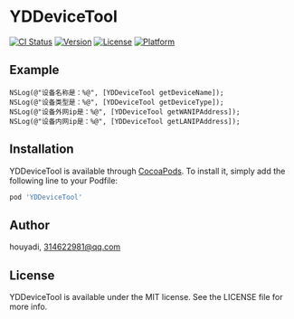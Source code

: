 # YDDeviceTool

[![CI Status](https://img.shields.io/travis/houyadi/YDDeviceTool.svg?style=flat)](https://travis-ci.org/houyadi/YDDeviceTool)
[![Version](https://img.shields.io/cocoapods/v/YDDeviceTool.svg?style=flat)](https://cocoapods.org/pods/YDDeviceTool)
[![License](https://img.shields.io/cocoapods/l/YDDeviceTool.svg?style=flat)](https://cocoapods.org/pods/YDDeviceTool)
[![Platform](https://img.shields.io/cocoapods/p/YDDeviceTool.svg?style=flat)](https://cocoapods.org/pods/YDDeviceTool)

## Example

```
NSLog(@"设备名称是：%@", [YDDeviceTool getDeviceName]);
NSLog(@"设备类型是：%@", [YDDeviceTool getDeviceType]);
NSLog(@"设备外网ip是：%@", [YDDeviceTool getWANIPAddress]);
NSLog(@"设备内网ip是：%@", [YDDeviceTool getLANIPAddress]);
```

## Installation

YDDeviceTool is available through [CocoaPods](https://cocoapods.org). To install
it, simply add the following line to your Podfile:

```ruby
pod 'YDDeviceTool'
```

## Author

houyadi, 314622981@qq.com

## License

YDDeviceTool is available under the MIT license. See the LICENSE file for more info.
